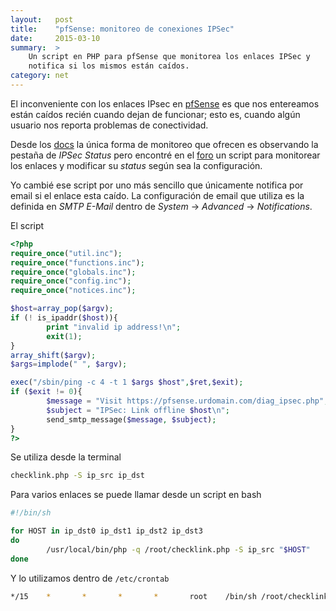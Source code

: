 ```yaml
---
layout:   post
title:    "pfSense: monitoreo de conexiones IPSec"
date:     2015-03-10
summary:  >
    Un script en PHP para pfSense que monitorea los enlaces IPSec y 
    notifica si los mismos están caídos.
category: net
---
```


El inconveniente con los enlaces IPsec en
[pfSense](https://doc.pfsense.org/index.php/IPsec_Status) es que nos
entereamos están caídos recién cuando dejan de funcionar; esto es,
cuando algún usuario nos reporta problemas de conectividad.

Desde los [docs](https://doc.pfsense.org/index.php/IPsec_Status) la
única forma de monitoreo que ofrecen es observando la pestaña de
*IPSec Status* pero encontré en el
[foro](https://forum.pfsense.org/index.php/topic,42025.0.html) un
script para monitorear los enlaces y modificar su *status* según
sea la configuración.

Yo cambié ese script por uno más sencillo que únicamente notifica por
email si el enlace esta caído. La configuración de email que utiliza
es la definida en *SMTP E-Mail* dentro de *System* -> *Advanced* ->
*Notifications*.

El script

```php
<?php
require_once("util.inc");
require_once("functions.inc");
require_once("globals.inc");
require_once("config.inc");
require_once("notices.inc");

$host=array_pop($argv);
if (! is_ipaddr($host)){
        print "invalid ip address!\n";
        exit(1);
}
array_shift($argv);
$args=implode(" ", $argv);

exec("/sbin/ping -c 4 -t 1 $args $host",$ret,$exit);
if ($exit != 0){
        $message = "Visit https://pfsense.urdomain.com/diag_ipsec.php";
        $subject = "IPSec: Link offline $host\n";
        send_smtp_message($message, $subject);
}
?>
```

Se utiliza desde la terminal 

```sh
checklink.php -S ip_src ip_dst
```

Para varios enlaces se puede llamar desde un script en bash

```sh
#!/bin/sh

for HOST in ip_dst0 ip_dst1 ip_dst2 ip_dst3
do
        /usr/local/bin/php -q /root/checklink.php -S ip_src "$HOST"
done
```

Y lo utilizamos dentro de `/etc/crontab`

```sh
*/15    *       *       *       *       root    /bin/sh /root/checklink.sh
```
